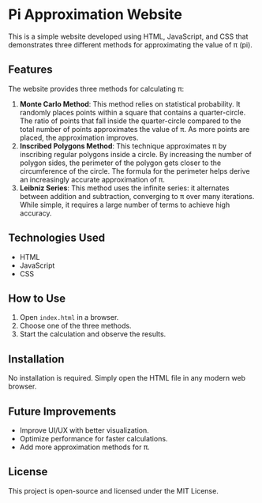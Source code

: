 # Pi Approximation Website

This is a simple website developed using HTML, JavaScript, and CSS that demonstrates three different methods for approximating the value of π (pi).

## Features
The website provides three methods for calculating π:

1. **Monte Carlo Method**: This method relies on statistical probability. It randomly places points within a square that contains a quarter-circle. The ratio of points that fall inside the quarter-circle compared to the total number of points approximates the value of π. As more points are placed, the approximation improves.
2. **Inscribed Polygons Method**: This technique approximates π by inscribing regular polygons inside a circle. By increasing the number of polygon sides, the perimeter of the polygon gets closer to the circumference of the circle. The formula for the perimeter helps derive an increasingly accurate approximation of π.
3. **Leibniz Series**: This method uses the infinite series: it alternates between addition and subtraction, converging to π over many iterations. While simple, it requires a large number of terms to achieve high accuracy.

## Technologies Used
- HTML
- JavaScript
- CSS

## How to Use
1. Open `index.html` in a browser.
2. Choose one of the three methods.
3. Start the calculation and observe the results.

## Installation
No installation is required. Simply open the HTML file in any modern web browser.

## Future Improvements
- Improve UI/UX with better visualization.
- Optimize performance for faster calculations.
- Add more approximation methods for π.

## License
This project is open-source and licensed under the MIT License.
